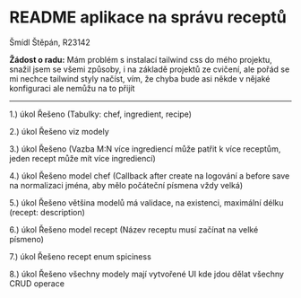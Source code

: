 # README aplikace na správu receptů
Šmídl Štěpán, R23142

<b>Žádost o radu:</b> Mám problém s instalací tailwind css do mého projektu, 
snažil jsem se všemi způsoby, i na základě projektů ze cvičení, ale pořád
se mi nechce tailwind styly načíst, vím, že chyba bude asi někde v nějaké konfiguraci
ale nemůžu na to přijít

---

1.) úkol Řešeno (Tabulky: chef, ingredient, recipe)

2.) úkol Řešeno viz modely

3.) úkol Řešeno (Vazba M:N více ingrediencí může patřit k více receptům, jeden recept může mít více ingrediencí)

4.) úkol Řešeno model chef (Callback after create na logování a before save na normalizaci jména, aby mělo počáteční písmena vždy velká)

5.) úkol Řešeno většina modelů má validace, na existenci, maximální délku (recept: description) 

6.) úkol Řešeno model recept (Název receptu musí začínat na velké písmeno)

7.) úkol Řešeno recept enum spiciness

8.) úkol Řešeno všechny modely mají vytvořené UI kde jdou dělat všechny CRUD operace
